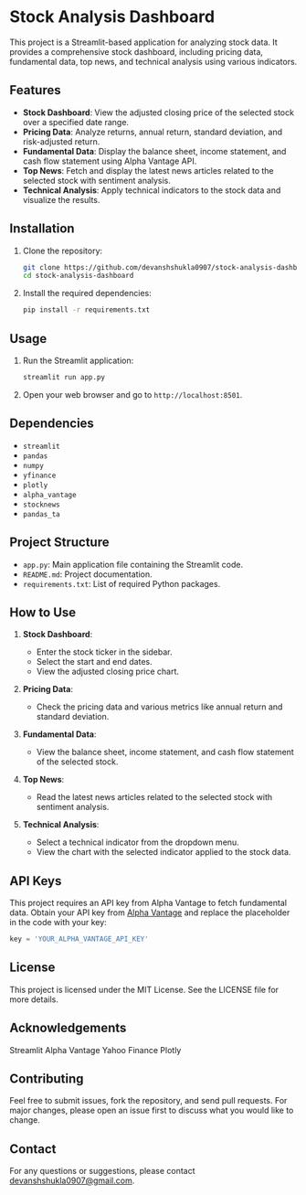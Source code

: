 # Stock Analysis Dashboard

This project is a Streamlit-based application for analyzing stock data. It provides a comprehensive stock dashboard, including pricing data, fundamental data, top news, and technical analysis using various indicators.

## Features

- **Stock Dashboard**: View the adjusted closing price of the selected stock over a specified date range.
- **Pricing Data**: Analyze returns, annual return, standard deviation, and risk-adjusted return.
- **Fundamental Data**: Display the balance sheet, income statement, and cash flow statement using Alpha Vantage API.
- **Top News**: Fetch and display the latest news articles related to the selected stock with sentiment analysis.
- **Technical Analysis**: Apply technical indicators to the stock data and visualize the results.

## Installation

1. Clone the repository:

    ```bash
    git clone https://github.com/devanshshukla0907/stock-analysis-dashboard.git
    cd stock-analysis-dashboard
    ```

2. Install the required dependencies:

    ```bash
    pip install -r requirements.txt
    ```

## Usage

1. Run the Streamlit application:

    ```bash
    streamlit run app.py
    ```

2. Open your web browser and go to `http://localhost:8501`.

## Dependencies

- `streamlit`
- `pandas`
- `numpy`
- `yfinance`
- `plotly`
- `alpha_vantage`
- `stocknews`
- `pandas_ta`

## Project Structure

- `app.py`: Main application file containing the Streamlit code.
- `README.md`: Project documentation.
- `requirements.txt`: List of required Python packages.

## How to Use

1. **Stock Dashboard**:
   - Enter the stock ticker in the sidebar.
   - Select the start and end dates.
   - View the adjusted closing price chart.

2. **Pricing Data**:
   - Check the pricing data and various metrics like annual return and standard deviation.

3. **Fundamental Data**:
   - View the balance sheet, income statement, and cash flow statement of the selected stock.

4. **Top News**:
   - Read the latest news articles related to the selected stock with sentiment analysis.

5. **Technical Analysis**:
   - Select a technical indicator from the dropdown menu.
   - View the chart with the selected indicator applied to the stock data.

## API Keys

This project requires an API key from Alpha Vantage to fetch fundamental data. Obtain your API key from [Alpha Vantage](https://www.alphavantage.co/support/#api-key) and replace the placeholder in the code with your key:

```python
key = 'YOUR_ALPHA_VANTAGE_API_KEY'
```





## License
This project is licensed under the MIT License. See the LICENSE file for more details.

## Acknowledgements
Streamlit
Alpha Vantage
Yahoo Finance
Plotly

## Contributing
Feel free to submit issues, fork the repository, and send pull requests. For major changes, please open an issue first to discuss what you would like to change.

## Contact
For any questions or suggestions, please contact devanshshukla0907@gmail.com.
